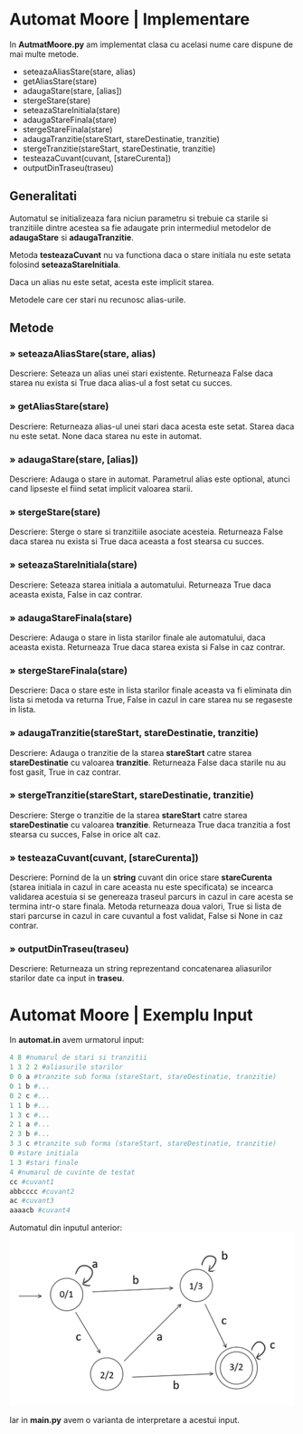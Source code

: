 # Automat Moore | Implementare

In **AutmatMoore.py** am implementat clasa cu acelasi nume care dispune de mai multe metode.

* seteazaAliasStare(stare, alias)
* getAliasStare(stare)
* adaugaStare(stare, [alias])
* stergeStare(stare)
* seteazaStareInitiala(stare)
* adaugaStareFinala(stare)
* stergeStareFinala(stare)
* adaugaTranzitie(stareStart, stareDestinatie, tranzitie)
* stergeTranzitie(stareStart, stareDestinatie, tranzitie)
* testeazaCuvant(cuvant, [stareCurenta])
* outputDinTraseu(traseu)

## Generalitati
Automatul se initializeaza fara niciun parametru si trebuie ca starile si tranzitiile dintre acestea sa fie adaugate prin intermediul metodelor de **adaugaStare** si **adaugaTranzitie**.

Metoda **testeazaCuvant** nu va functiona daca o stare initiala nu este setata folosind **seteazaStareInitiala**.

Daca un alias nu este setat, acesta este implicit starea.

Metodele care cer stari nu recunosc alias-urile.

## Metode

### » seteazaAliasStare(stare, alias)
Descriere: Seteaza un alias unei stari existente. Returneaza False daca starea nu exista si True daca alias-ul a fost setat cu succes.

### » getAliasStare(stare)
Descriere: Returneaza alias-ul unei stari daca acesta este setat. Starea daca nu este setat. None daca starea nu este in automat.

### » adaugaStare(stare, [alias])
Descriere: Adauga o stare in automat. Parametrul alias este optional, atunci cand lipseste el fiind setat implicit valoarea starii.

### » stergeStare(stare)
Descriere: Sterge o stare si tranzitiile asociate acesteia. Returneaza False daca starea nu exista si True daca aceasta a fost stearsa cu succes.

### » seteazaStareInitiala(stare)
Descriere: Seteaza starea initiala a automatului. Returneaza True daca aceasta exista, False in caz contrar.

### » adaugaStareFinala(stare)
Descriere: Adauga o stare in lista starilor finale ale automatului, daca aceasta exista. Returneaza True daca starea exista si False in caz contrar.

### » stergeStareFinala(stare)
Descriere: Daca o stare este in lista starilor finale aceasta va fi eliminata din lista si metoda va returna True, False in cazul in care starea nu se regaseste in lista.

### » adaugaTranzitie(stareStart, stareDestinatie, tranzitie)
Descriere: Adauga o tranzitie de la starea **stareStart** catre starea **stareDestinatie** cu valoarea **tranzitie**. Returneaza False daca starile nu au fost gasit, True in caz contrar.

### » stergeTranzitie(stareStart, stareDestinatie, tranzitie)
Descriere: Sterge o tranzitie de la starea **stareStart** catre starea **stareDestinatie** cu valoarea **tranzitie**. Returneaza True daca tranzitia a fost stearsa cu succes, False in orice alt caz.

### » testeazaCuvant(cuvant, [stareCurenta])
Descriere: Pornind de la un **string** cuvant din orice stare **stareCurenta** (starea initiala in cazul in care aceasta nu este specificata) se incearca validarea acestuia si se genereaza traseul parcurs in cazul in care acesta se termina intr-o stare finala. Metoda returneaza doua valori, True si lista de stari parcurse in cazul in care cuvantul a fost validat, False si None in caz contrar.

### » outputDinTraseu(traseu)
Descriere: Returneaza un string reprezentand concatenarea aliasurilor starilor date ca input in **traseu**.

# Automat Moore | Exemplu Input
In **automat.in** avem urmatorul input:
```python
4 8 #numarul de stari si tranzitii
1 3 2 2 #aliasurile starilor
0 0 a #tranzite sub forma (stareStart, stareDestinatie, tranzitie)
0 1 b #...
0 2 c #...
1 1 b #...
1 3 c #...
2 1 a #...
2 3 b #...
3 3 c #tranzite sub forma (stareStart, stareDestinatie, tranzitie)
0 #stare initiala
1 3 #stari finale
4 #numarul de cuvinte de testat
cc #cuvant1
abbcccc #cuvant2
ac #cuvant3
aaaacb #cuvant4
```

Automatul din inputul anterior:
![AutomatIMG](https://github.com/DragosGhinea/AutomatMoore/blob/main/automat.png)

Iar in **main.py** avem o varianta de interpretare a acestui input.